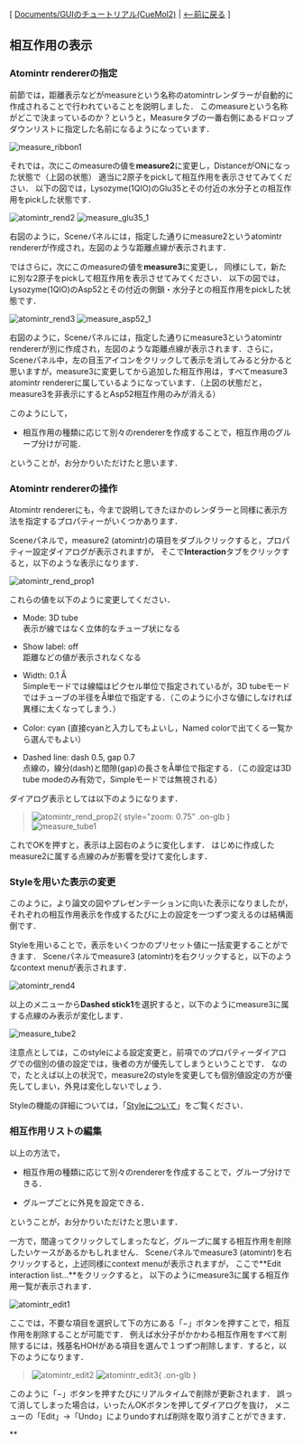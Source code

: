[ [Documents/GUIのチュートリアル(CueMol2)](../../Documents/GUIのチュートリアル(CueMol2)) |
[&lt;--前に戻る](../../Documents/GUIのチュートリアル(CueMol2)/Step12) ]

## 相互作用の表示

### Atomintr rendererの指定
前節では，距離表示などがmeasureという名称のatomintrレンダラーが自動的に作成されることで行われていることを説明しました．
このmeasureという名称がどこで決まっているのか？というと，Measureタブの一番右側にあるドロップダウンリストに指定した名前になるようになっています．


![measure_ribbon1](../../assets/images/Documents/GUIのチュートリアル(CueMol2)/Step13/measure_ribbon1.png)


それでは，次にこのmeasureの値を**measure2**に変更し，DistanceがONになった状態で（上図の状態）
適当に2原子をpickして相互作用を表示させてみてください．
以下の図では，Lysozyme(1QIO)のGlu35とその付近の水分子との相互作用をpickした状態です．

![atomintr_rend2](../../assets/images/Documents/GUIのチュートリアル(CueMol2)/Step13/atomintr_rend2.png) ![measure_glu35_1](../../assets/images/Documents/GUIのチュートリアル(CueMol2)/Step13/measure_glu35_1.png)

右図のように，Sceneパネルには，指定した通りにmeasure2というatomintr rendererが作成され，左図のような距離点線が表示されます．

ではさらに，次にこのmeasureの値を**measure3**に変更し，
同様にして，新たに別な2原子をpickして相互作用を表示させてみてください．
以下の図では，Lysozyme(1QIO)のAsp52とその付近の側鎖・水分子との相互作用をpickした状態です．

![atomintr_rend3](../../assets/images/Documents/GUIのチュートリアル(CueMol2)/Step13/atomintr_rend3.png) ![measure_asp52_1](../../assets/images/Documents/GUIのチュートリアル(CueMol2)/Step13/measure_asp52_1.png)

右図のように，Sceneパネルには，指定した通りにmeasure3というatomintr rendererが別に作成され，左図のような距離点線が表示されます．さらに，Sceneパネル中，左の目玉アイコンをクリックして表示を消してみると分かると思いますが，measure3に変更してから追加した相互作用は，すべてmeasure3 atomintr rendererに属しているようになっています．（上図の状態だと，measure3を非表示にするとAsp52相互作用のみが消える）

このようにして，

-  相互作用の種類に応じて別々のrendererを作成することで，相互作用のグループ分けが可能．

ということが，お分かりいただけたと思います．

### Atomintr rendererの操作
Atomintr rendererにも，今まで説明してきたほかのレンダラーと同様に表示方法を指定するプロパティーがいくつかあります．

Sceneパネルで，measure2 (atomintr)の項目をダブルクリックすると，プロパティー設定ダイアログが表示されますが，
そこで**Interaction**タブをクリックすると，以下のような表示になります．


![atomintr_rend_prop1](../../assets/images/Documents/GUIのチュートリアル(CueMol2)/Step13/atomintr_rend_prop1.png)


これらの値を以下のように変更してください．

-  Mode: 3D tube<br />
表示が線ではなく立体的なチューブ状になる

-  Show label: off<br />
距離などの値が表示されなくなる

-  Width: 0.1 Å<br />
Simpleモードでは線幅はピクセル単位で指定されているが，3D tubeモードではチューブの半径をÅ単位で指定する．（このように小さな値にしなければ異様に太くなってしまう．）

-  Color: cyan (直接cyanと入力してもよいし，Named colorで出てくる一覧から選んでもよい）

-  Dashed line: dash 0.5, gap 0.7<br />
点線の，線分(dash)と間隙(gap)の長さをÅ単位で指定する．（この設定は3D tube modeのみ有効で，Simpleモードでは無視される）

ダイアログ表示としては以下のようになります．


> ![atomintr_rend_prop2](../../assets/images/Documents/GUIのチュートリアル(CueMol2)/Step13/atomintr_rend_prop2.png){ style="zoom: 0.75" .on-glb } ![measure_tube1](../../assets/images/Documents/GUIのチュートリアル(CueMol2)/Step13/measure_tube1.png) 

これでOKを押すと，表示は上図右のように変化します．
はじめに作成したmeasure2に属する点線のみが影響を受けて変化します．

### Styleを用いた表示の変更
このように，より論文の図やプレゼンテーションに向いた表示になりましたが，
それぞれの相互作用表示を作成するたびに上の設定を一つずつ変えるのは結構面倒です．

Styleを用いることで，表示をいくつかのプリセット値に一括変更することができます．
Sceneパネルでmeasure3 (atomintr)を右クリックすると，以下のようなcontext menuが表示されます．


![atomintr_rend4](../../assets/images/Documents/GUIのチュートリアル(CueMol2)/Step13/atomintr_rend4.png)


以上のメニューから**Dashed stick1**を選択すると，以下のようにmeasure3に属する点線のみ表示が変化します．


![measure_tube2](../../assets/images/Documents/GUIのチュートリアル(CueMol2)/Step13/measure_tube2.png)


注意点としては，このstyleによる設定変更と，前項でのプロパティーダイアログでの個別の値の設定では，後者の方が優先してしまうということです．
なので，たとえば以上の状況で，measure2のstyleを変更しても個別値設定の方が優先してしまい，外見は変化しないでしょう．

Styleの機能の詳細については，「[Styleについて](../../cuemol2/Style)」をご覧ください．

### 相互作用リストの編集
以上の方法で，

-  相互作用の種類に応じて別々のrendererを作成することで，グループ分けできる．

-  グループごとに外見を設定できる．

ということが，お分かりいただけたと思います．

一方で，間違ってクリックしてしまったなど，グループに属する相互作用を削除したいケースがあるかもしれません．
Sceneパネルでmeasure3 (atomintr)を右クリックすると，上述同様にcontext menuが表示されますが，
ここで**Edit interaction list...**をクリックすると，
以下のようにmeasure3に属する相互作用一覧が表示されます．

![atomintr_edit1](../../assets/images/Documents/GUIのチュートリアル(CueMol2)/Step13/atomintr_edit1.png)

ここでは，不要な項目を選択して下の方にある「−」ボタンを押すことで，相互作用を削除することが可能です．
例えば水分子がかかわる相互作用をすべて削除するには，残基名HOHがある項目を選んで１つずつ削除します．すると，以下のようになります．


> ![atomintr_edit2](../../assets/images/Documents/GUIのチュートリアル(CueMol2)/Step13/atomintr_edit2.png) ![atomintr_edit3](../../assets/images/Documents/GUIのチュートリアル(CueMol2)/Step13/atomintr_edit3.png){ .on-glb }

このように「−」ボタンを押すたびにリアルタイムで削除が更新されます．
誤って消してしまった場合は，いったんOKボタンを押してダイアログを抜け，
メニューの「Edit」→「Undo」によりundoすれば削除を取り消すことができます．

**
